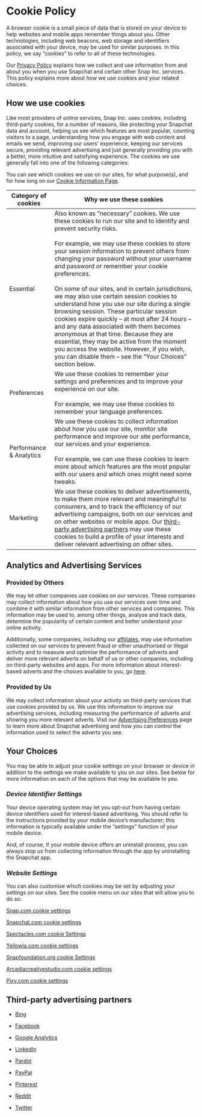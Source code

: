 Cookie Policy
=============

A browser cookie is a small piece of data that is stored on your device to help websites and mobile apps remember things about you. Other technologies, including web beacons, web storage and identifiers associated with your device, may be used for similar purposes. In this policy, we say “cookies” to refer to all of these technologies.

Our [Privacy Policy](https://www.snap.com/en-GB/privacy/privacy-policy/) explains how we collect and use information from and about you when you use Snapchat and certain other Snap Inc. services. This policy explains more about how we use cookies and your related choices.

How we use cookies
------------------

Like most providers of online services, Snap Inc. uses cookies, including third-party cookies, for a number of reasons, like protecting your Snapchat data and account, helping us see which features are most popular, counting visitors to a page, understanding how you engage with web content and emails we send, improving our users’ experience, keeping our services secure, providing relevant advertising and just generally providing you with a better, more intuitive and satisfying experience. The cookies we use generally fall into one of the following categories:

You can see which cookies we use on our sites, for what purpose(s), and for how long on our [Cookie Information Page](https://www.snap.com/en-GB/privacy/cookie-information#Necessary).

| Category of cookies | Why we use these cookies |
| --- | --- |
| Essential | Also known as “necessary” cookies. We use these cookies to run our site and to identify and prevent security risks.  <br>  <br>For example, we may use these cookies to store your session information to prevent others from changing your password without your username and password or remember your cookie preferences.  <br>  <br>On some of our sites, and in certain jurisdictions, we may also use certain session cookies to understand how you use our site during a single browsing session. These particular session cookies expire quickly – at most after 24 hours – and any data associated with them becomes anonymous at that time. Because they are essential, they may be active from the moment you access the website. However, if you wish, you can disable them – see the “Your Choices” section below. |
| Preferences | We use these cookies to remember your settings and preferences and to improve your experience on our site.  <br>  <br>For example, we may use these cookies to remember your language preferences. |
| Performance & Analytics | We use these cookies to collect information about how you use our site, monitor site performance and improve our site performance, our services and your experience.  <br>  <br>For example, we can use these cookies to learn more about which features are the most popular with our users and which ones might need some tweaks. |
| Marketing | We use these cookies to deliver advertisements, to make them more relevant and meaningful to consumers, and to track the efficiency of our advertising campaigns, both on our services and on other websites or mobile apps. Our [third-party advertising partners](https://www.snap.com/cookie-policy#third-party-advertising-partners) may use these cookies to build a profile of your interests and deliver relevant advertising on other sites. |

Analytics and Advertising Services
----------------------------------

### Provided by Others

We may let other companies use cookies on our services. These companies may collect information about how you use our services over time and combine it with similar information from other services and companies. This information may be used to, among other things, analyse and track data, determine the popularity of certain content and better understand your online activity.

Additionally, some companies, including our [affiliates](https://support.snapchat.com/a/snap-affiliates), may use information collected on our services to prevent fraud or other unauthorised or illegal activity and to measure and optimise the performance of adverts and deliver more relevant adverts on behalf of us or other companies, including on third-party websites and apps. For more information about interest-based adverts and the choices available to you, go [here](https://support.snapchat.com/a/advertising-preferences).

### Provided by Us

We may collect information about your activity on third-party services that use cookies provided by us. We use this information to improve our advertising services, including measuring the performance of adverts and showing you more relevant adverts. Visit our [Advertising Preferences](https://support.snapchat.com/a/advertising-preferences) page to learn more about Snapchat advertising and how you can control the information used to select the adverts you see.

Your Choices
------------

You may be able to adjust your cookie settings on your browser or device in addition to the settings we make available to you on our sites. See below for more information on each of the options that may be available to you.

### _Device Identifier Settings_

Your device operating system may let you opt-out from having certain device identifiers used for interest-based advertising. You should refer to the instructions provided by your mobile device’s manufacturer; this information is typically available under the “settings” function of your mobile device.

And, of course, if your mobile device offers an uninstall process, you can always stop us from collecting information through the app by uninstalling the Snapchat app.

### _Website Settings_

You can also customise which cookies may be set by adjusting your settings on our sites. See the cookie menu on our sites that will allow you to do so:

[Snap.com cookie settings](https://www.snap.com/en-GB/cookie-settings)

[Snapchat.com cookie settings](https://www.snapchat.com/cookie-settings)

[Spectacles.com cookie Settings](https://www.spectacles.com/cookie-settings)

[Yellowla.com cookie settings](https://www.yellowla.com/cookie-settings)

[Snapfoundation.org cookie Settings](https://www.snapfoundation.org/cookie-settings)

[Arcadiacreativestudio.com cookie settings](https://arcadiacreativestudio.com/cookie-settings)

[Pixy.com cookie settings](https://pixy.com/cookie-settings)

Third-party advertising partners
--------------------------------

* [Bing](https://privacy.microsoft.com/privacystatement)
    
* [Facebook](https://www.facebook.com/policies/cookies/)
    
* [Google Analytics](https://policies.google.com/technologies/cookies)
    
* [LinkedIn](https://www.linkedin.com/legal/cookie-policy)
    
* [Pardot](https://www.salesforce.com/company/privacy)
    
* [PayPal](https://www.paypal.com/us/webapps/mpp/ua/cookie-full)
    
* [Pinterest](https://policy.pinterest.com/cookies)
    
* [Reddit](https://www.reddit.com/policies/cookies)
    
* [Twitter](https://help.twitter.com/rules-and-policies/twitter-cookies)